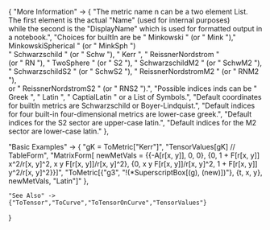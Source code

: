 {
  "More Information" -> {
      "The metric name n can be a two element List. The first element is the actual \"Name\" (used for internal purposes) \
while the second is the \"DisplayName\" which is used for formatted output in a notebook.",
"Choices for builtIn are be \" Minkowski \" (or \" Mink \"),\" MinkowskiSpherical \" (or \" MinkSph \") \
\" Schwarzschild \" (or \" Schw \"), \" Kerr \", \" ReissnerNordstrom \" \
  (or \" RN \"), \" TwoSphere \" (or \" S2 \"), \" SchwarzschildM2 \" (or \" SchwM2 \"), \
\" SchwarzschildS2 \" (or \" SchwS2 \"), \" ReissnerNordstromM2 \" (or \" RNM2 \"), \
  or \" ReissnerNordstromS2 \" (or \" RNS2 \").",
  "Possible indices inds can be \" Greek \", \" Latin \", \" CaptialLatin \" or a List of Symbols.",
  "Default coordinates for builtIn metrics are Schwarzschild or Boyer-Lindquist.",
  "Default indices for four built-in four-dimensional metrics are lower-case greek.",
  "Default indices for the S2 sector are upper-case latin.",
  "Default indices for the M2 sector are lower-case latin."
  },

  "Basic Examples" -> {
    "gK = ToMetric[\"Kerr\"]",
    "TensorValues[gK] // TableForm",
    "MatrixForm[
    newMetVals = {{-A[r[x, y]], 0, 0}, {0, 1 + F[r[x, y]] x^2/r[x, y]^2,
    x y F[r[x, y]]/r[x, y]^2}, {0, x y F[r[x, y]]/r[x, y]^2,
    1 + F[r[x, y]] y^2/r[x, y]^2}}]",
    "ToMetric[{\"g3\", \"\!\(\*SuperscriptBox[\(g\), \(new\)]\)\"}, {t, x, y}, newMetVals, \"Latin\"]"
    },

    "See Also" ->
    {"ToTensor","ToCurve","ToTensorOnCurve","TensorValues"}

}
